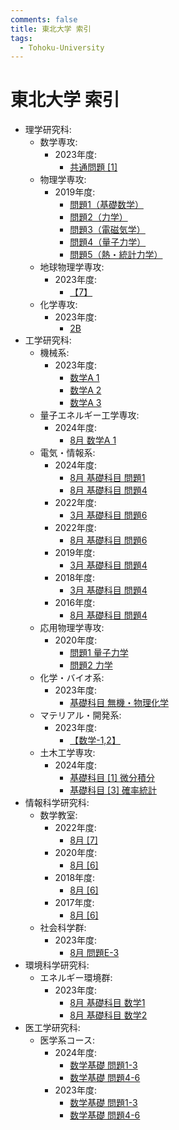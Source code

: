 ```yaml
---
comments: false
title: 東北大学 索引
tags:
  - Tohoku-University
---
```


# 東北大学 索引

- 理学研究科:
    - 数学専攻:
        - 2023年度:
            - [共通問題 \[1\]](science/math_2023_kyotsu_1.md)
    - 物理学専攻:
        - 2019年度:
            - [問題1（基礎数学）](science/phys_2019_1.md)
            - [問題2（力学）](science/phys_2019_2.md)
            - [問題3（電磁気学）](science/phys_2019_3.md)
            - [問題4（量子力学）](science/phys_2019_4.md)
            - [問題5（熱・統計力学）](science/phys_2019_5.md)
    - 地球物理学専攻:
        - 2023年度:
            - [【7】](science/gp_2023_7.md)
    - 化学専攻:
        - 2023年度:
            - [2B](science/chem_2023_2B.md)
- 工学研究科:
    - 機械系:
        - 2023年度:
            - [数学A 1](engineering/mech_2022_math_A1.md)
            - [数学A 2](engineering/mech_2022_math_A2.md)
            - [数学A 3](engineering/mech_2022_math_A3.md)
    - 量子エネルギー工学専攻:
        - 2024年度:
            - [8月 数学A 1](engineering/qse_202308_math_A_1.md)
    - 電気・情報系:
        - 2024年度:
            - [8月 基礎科目 問題1](engineering/ecei_2023_8_kiso_1.md)
            - [8月 基礎科目 問題4](engineering/ecei_2023_8_kiso_4.md)
        - 2022年度:
            - [3月 基礎科目 問題6](engineering/ecei_2022_3_kiso_6.md)
        - 2022年度:
            - [8月 基礎科目 問題6](engineering/ecei_2021_8_kiso_6.md)
        - 2019年度:
            - [3月 基礎科目 問題4](engineering/ecei_2019_3_kiso_4.md)
        - 2018年度:
            - [3月 基礎科目 問題4](engineering/ecei_2018_3_kiso_4.md)
        - 2016年度:
            - [8月 基礎科目 問題4](engineering/ecei_2015_8_kiso_4.md)
    - 応用物理学専攻:
        - 2020年度:
            - [問題1 量子力学](engineering/apph_2019_1.md)
            - [問題2 力学](engineering/apph_2019_2.md)
    - 化学・バイオ系:
        - 2023年度:
            - [基礎科目 無機・物理化学](engineering/che_2023_inorg_phys_chem.md)
    - マテリアル・開発系:
        - 2023年度:
            - [【数学-1,2】](engineering/material_2022_math_1_2.md)
    - 土木工学専攻:
        - 2024年度:
            - [基礎科目 \[1\] 微分積分](engineering/civil_2023_2_kiso_1.md)
            - [基礎科目 \[3\] 確率統計](engineering/civil_2023_2_kiso_3.md)
- 情報科学研究科:
    - 数学教室:
        - 2022年度:
            - [8月 \[7\]](information_sciences/math_2021_8_7.md)
        - 2020年度:
            - [8月 \[6\]](information_sciences/math_2019_8_6.md)
        - 2018年度:
            - [8月 \[6\]](information_sciences/math_2017_8_6.md)
        - 2017年度:
            - [8月 \[6\]](information_sciences/math_2016_8_6.md)
    - 社会科学群:
        - 2023年度:
            - [8月 問題E-3](information_sciences/social_2022_8_E3.md)
- 環境科学研究科:
    - エネルギー環境群:
        - 2023年度:
            - [8月 基礎科目 数学1](environmental_studies/ee_2022_8_math_1.md)
            - [8月 基礎科目 数学2](environmental_studies/ee_2022_8_math_2.md)
- 医工学研究科:
    - 医学系コース:
        - 2024年度:
            - [数学基礎 問題1-3](biomedical_engineering/med_2023_math_1_3.md)
            - [数学基礎 問題4-6](biomedical_engineering/med_2023_math_4_6.md)
        - 2023年度:
            - [数学基礎 問題1-3](biomedical_engineering/med_2022_math_1_3.md)
            - [数学基礎 問題4-6](biomedical_engineering/med_2022_math_4_6.md)